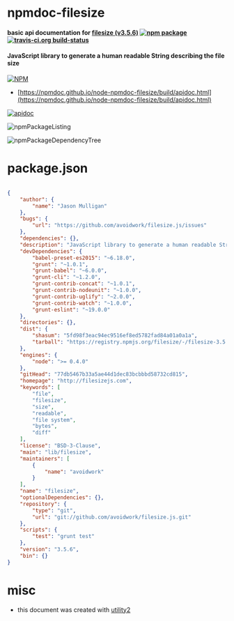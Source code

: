 # npmdoc-filesize

#### basic api documentation for  [filesize (v3.5.6)](http://filesizejs.com)  [![npm package](https://img.shields.io/npm/v/npmdoc-filesize.svg?style=flat-square)](https://www.npmjs.org/package/npmdoc-filesize) [![travis-ci.org build-status](https://api.travis-ci.org/npmdoc/node-npmdoc-filesize.svg)](https://travis-ci.org/npmdoc/node-npmdoc-filesize)

#### JavaScript library to generate a human readable String describing the file size

[![NPM](https://nodei.co/npm/filesize.png?downloads=true&downloadRank=true&stars=true)](https://www.npmjs.com/package/filesize)

- [https://npmdoc.github.io/node-npmdoc-filesize/build/apidoc.html](https://npmdoc.github.io/node-npmdoc-filesize/build/apidoc.html)

[![apidoc](https://npmdoc.github.io/node-npmdoc-filesize/build/screenCapture.buildCi.browser.%252Ftmp%252Fbuild%252Fapidoc.html.png)](https://npmdoc.github.io/node-npmdoc-filesize/build/apidoc.html)

![npmPackageListing](https://npmdoc.github.io/node-npmdoc-filesize/build/screenCapture.npmPackageListing.svg)

![npmPackageDependencyTree](https://npmdoc.github.io/node-npmdoc-filesize/build/screenCapture.npmPackageDependencyTree.svg)



# package.json

```json

{
    "author": {
        "name": "Jason Mulligan"
    },
    "bugs": {
        "url": "https://github.com/avoidwork/filesize.js/issues"
    },
    "dependencies": {},
    "description": "JavaScript library to generate a human readable String describing the file size",
    "devDependencies": {
        "babel-preset-es2015": "~6.18.0",
        "grunt": "~1.0.1",
        "grunt-babel": "~6.0.0",
        "grunt-cli": "~1.2.0",
        "grunt-contrib-concat": "~1.0.1",
        "grunt-contrib-nodeunit": "~1.0.0",
        "grunt-contrib-uglify": "~2.0.0",
        "grunt-contrib-watch": "~1.0.0",
        "grunt-eslint": "~19.0.0"
    },
    "directories": {},
    "dist": {
        "shasum": "5fd98f3eac94ec9516ef8ed5782fad84a01a0a1a",
        "tarball": "https://registry.npmjs.org/filesize/-/filesize-3.5.6.tgz"
    },
    "engines": {
        "node": ">= 0.4.0"
    },
    "gitHead": "77db5467b33a5ae44d1dec83bcbbbd58732cd815",
    "homepage": "http://filesizejs.com",
    "keywords": [
        "file",
        "filesize",
        "size",
        "readable",
        "file system",
        "bytes",
        "diff"
    ],
    "license": "BSD-3-Clause",
    "main": "lib/filesize",
    "maintainers": [
        {
            "name": "avoidwork"
        }
    ],
    "name": "filesize",
    "optionalDependencies": {},
    "repository": {
        "type": "git",
        "url": "git://github.com/avoidwork/filesize.js.git"
    },
    "scripts": {
        "test": "grunt test"
    },
    "version": "3.5.6",
    "bin": {}
}
```



# misc
- this document was created with [utility2](https://github.com/kaizhu256/node-utility2)
